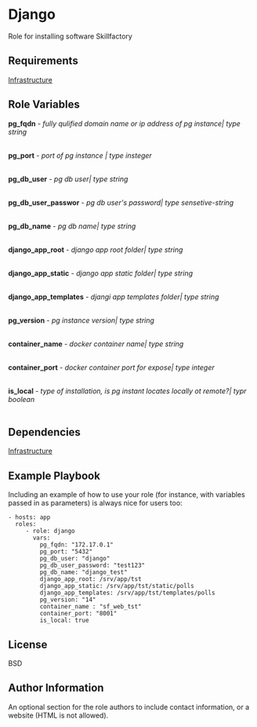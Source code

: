 Django
=========

Role for installing software Skillfactory

Requirements
------------

[Infrastructure](https://github.com/LanchSloth/B11_proj_Role_Infra.git)

Role Variables
--------------

**pg_fqdn**  - *fully qulified domain name or ip address of pg instance| type string*<br>
</br>

**pg_port** - *port of pg instance | type insteger*<br>
</br>

**pg_db_user** - *pg db user| type string*<br>
</br>

**pg_db_user_passwor** - *pg db user's password| type sensetive-string*<br>
</br>

**pg_db_name** - *pg db name| type string*<br>
</br>

**django_app_root**  - *django app root folder| type string*<br>
</br>

**django_app_static** - *django app static folder| type string*<br>
</br>

**django_app_templates**  - *djangi app templates folder| type string*<br>
</br>

**pg_version** - *pg instance version| type string*<br>
</br>

**container_name** - *docker container name| type string*<br>
</br>

**container_port** - *docker container port for expose| type integer*<br>
</br>

**is_local** - *type of installation, is pg instant locates locally ot remote?| typr boolean*<br>
</br>

Dependencies
------------

[Infrastructure](https://github.com/LanchSloth/B11_proj_Role_Infra.git)

Example Playbook
----------------

Including an example of how to use your role (for instance, with variables passed in as parameters) is always nice for users too:

    - hosts: app
      roles:
         - role: django
           vars:
             pg_fqdn: "172.17.0.1"
             pg_port: "5432"
             pg_db_user: "django"
             pg_db_user_password: "test123"
             pg_db_name: "django_test"
             django_app_root: /srv/app/tst
             django_app_static: /srv/app/tst/static/polls
             django_app_templates: /srv/app/tst/templates/polls
             pg_version: "14"
             container_name : "sf_web_tst"
             container_port: "8001"
             is_local: true

License
-------

BSD

Author Information
------------------

An optional section for the role authors to include contact information, or a website (HTML is not allowed).
